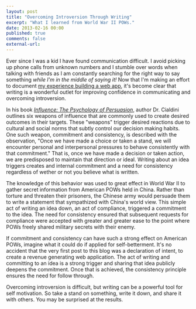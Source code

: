 ```yaml
---
layout: post
title: "Overcoming Introversion Through Writing"
excerpt: "What I learned from World War II POWs."
date: 2013-02-16 00:00
published: true
comments: false
external-url:
---
```

Ever since I was a kid I have found communication difficult. I avoid picking up phone calls from unknown numbers and I stumble over words when talking with friends as I am constantly searching for the right way to say something _while I'm in the middle of saying it!_ Now that I'm making an effort to document [my experience building a web app](/2013/01/27/starting-the-5-dollars-web-app-challenge), it's become clear that writing is a wonderful outlet for improving confidence in communicating and overcoming introversion.

In his book _[Influence: The Psychology of Persuasion](http://www.amazon.com/Influence-Psychology-Persuasion-Business-Essentials/dp/006124189X)_, author Dr. Cialdini outlines six weapons of influence that are commonly used to create desired outcomes in their targets. These "weapons" trigger desired reactions due to cultural and social norms that subtly control our decision making habits. One such weapon, commitment and consistency, is described with the observation, "Once we have made a choice or taken a stand, we will encounter personal and interpersonal pressures to behave consistently with that commitment." That is, once we have made a decision or taken action, we are predisposed to maintain that direction or ideal. Writing about an idea triggers creates and internal commitment and a need for consistency regardless of wether or not you believe what is written. 

The knowledge of this behavior was used to great effect in World War II to gather secret information from American POWs held in China. Rather than torture and threaten their prisoners, the Chinese army would persuade them to write a statement that sympathized with China's world view. This simple act of writing an idea down, an act of compliance, triggered a commitment to the idea. The need for consistency ensured that subsequent requests for compliance were accepted with greater and greater ease to the point where POWs freely shared military secrets with their enemy.

If commitment and consistency can have such a strong effect on American POWs, imagine what it could do if applied for self-betterment. It's no accident that the very first post to this blog was a declaration of intent, to create a revenue generating web application. The act of writing and committing to an idea is a strong trigger and sharing that idea publicly deepens the commitment. Once that is achieved, the consistency principle ensures the need for follow through.

Overcoming introversion is difficult, but writing can be a powerful tool for self motivation. So take a stand on something, write it down, and share it with others. You may be surprised at the results.
